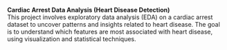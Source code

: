 **Cardiac Arrest Data Analysis (Heart Disease Detection)**  
This project involves exploratory data analysis (EDA) on a cardiac arrest dataset to uncover patterns and insights related to heart disease. The goal is to understand which features are most associated with heart disease, using visualization and statistical techniques.



